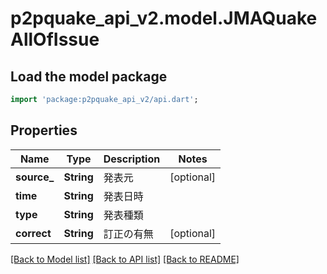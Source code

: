 # p2pquake_api_v2.model.JMAQuakeAllOfIssue

## Load the model package
```dart
import 'package:p2pquake_api_v2/api.dart';
```

## Properties
Name | Type | Description | Notes
------------ | ------------- | ------------- | -------------
**source_** | **String** | 発表元 | [optional] 
**time** | **String** | 発表日時 | 
**type** | **String** | 発表種類 | 
**correct** | **String** | 訂正の有無 | [optional] 

[[Back to Model list]](../README.md#documentation-for-models) [[Back to API list]](../README.md#documentation-for-api-endpoints) [[Back to README]](../README.md)


